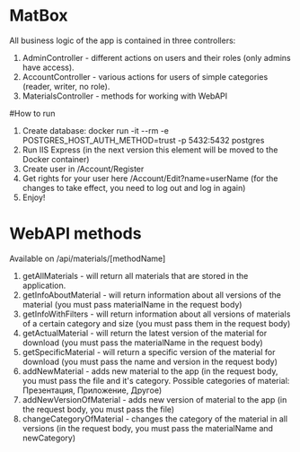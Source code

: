# MatBox
All business logic of the app is contained in three controllers:
1. AdminController - different actions on users and their roles (only admins have access).
2. AccountController - various actions for users of simple categories (reader, writer, no role).
3. MaterialsController - methods for working with WebAPI

#How to run
1. Create database:
docker run -it --rm -e POSTGRES_HOST_AUTH_METHOD=trust -p 5432:5432 postgres
2. Run IIS Express (in the next version this element will be moved to the Docker container)
3. Create user in /Account/Register
4. Get rights for your user here /Account/Edit?name=userName (for the changes to take effect, you need to log out and log in again)
5. Enjoy!

# WebAPI methods
Available on /api/materials/[methodName]
1. getAllMaterials - will return all materials that are stored in the application.
2. getInfoAboutMaterial - will return information about all versions of the material (you must pass materialName in the request body)
3. getInfoWithFilters - will return information about all versions of materials of a certain category and size (you must pass them in the request body)
4. getActualMaterial - will return the latest version of the material for download (you must pass the materialName in the request body)
5. getSpecificMaterial - will return a specific version of the material for download (you must pass the name and version in the request body)
6. addNewMaterial - adds new material to the app (in the request body, you must pass the file and it's category. Possible categories of material: Презентация, Приложение, Другое)
7. addNewVersionOfMaterial - adds new version of material to the app (in the request body, you must pass the file)
8. changeCategoryOfMaterial - changes the category of the material in all versions (in the request body, you must pass the materialName and newCategory)